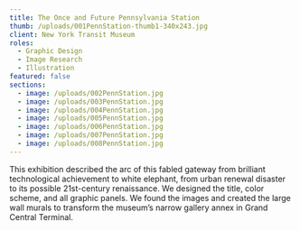 ```yaml
---
title: The Once and Future Pennsylvania Station
thumb: /uploads/001PennStation-thumb1-340x243.jpg
client: New York Transit Museum
roles:
  - Graphic Design
  - Image Research
  - Illustration
featured: false
sections:
  - image: /uploads/002PennStation.jpg
  - image: /uploads/003PennStation.jpg
  - image: /uploads/004PennStation.jpg
  - image: /uploads/005PennStation.jpg
  - image: /uploads/006PennStation.jpg
  - image: /uploads/007PennStation.jpg
  - image: /uploads/008PennStation.jpg
---
```

This exhibition described the arc of this fabled gateway from brilliant technological achievement to white elephant, from urban renewal disaster to its possible 21st-century renaissance. We designed the title, color scheme, and all graphic panels. We found the images and created the large wall murals to transform the museum’s narrow gallery annex in Grand Central Terminal.
